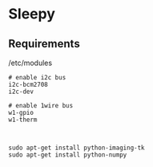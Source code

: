 # Sleepy



## Requirements


/etc/modules

    # enable i2c bus
    i2c-bcm2708
    i2c-dev
    
    # enable 1wire bus
    w1-gpio
    w1-therm



    sudo apt-get install python-imaging-tk
    sudo apt-get install python-numpy